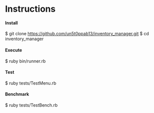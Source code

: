 # Instructions

#### Install

$ git clone https://github.com/un5t0ppab13/inventory_manager.git
$ cd inventory_manager

#### Execute 

$ ruby bin/runner.rb

#### Test

$ ruby tests/TestMenu.rb

#### Benchmark

$ ruby tests/TestBench.rb